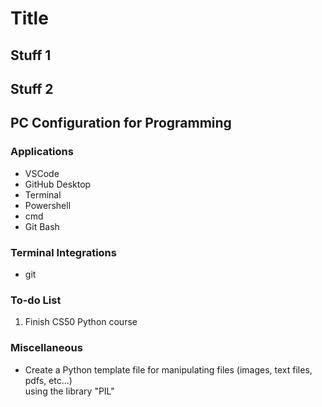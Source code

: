 # Title

## Stuff 1

## Stuff 2

## PC Configuration for Programming

### Applications

- VSCode
- GitHub Desktop
- Terminal
- Powershell
- cmd
- Git Bash

### Terminal Integrations

- git

### To-do List

1. Finish CS50 Python course

### Miscellaneous

- Create a Python template file for manipulating files (images, text files, pdfs, etc...)  
    using the library "PIL"
